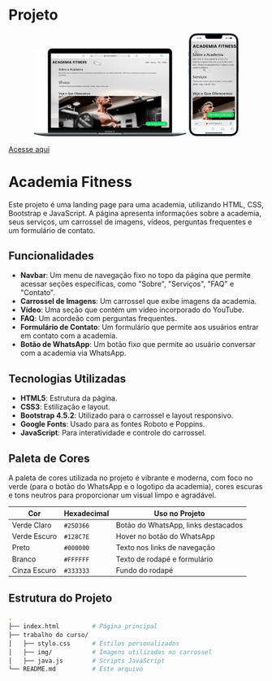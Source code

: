 # Projeto
<div align=center>
    <img src="./trabalho do curso/img/Macbook .png" width=300>
    <img src="./trabalho do curso/img/iPhone-13.png" width=100>
    
</div>

[Acesse aqui](https://vitor237.github.io/projeto-novo/)

# Academia Fitness

Este projeto é uma landing page para uma academia, utilizando HTML, CSS, Bootstrap e JavaScript. A página apresenta informações sobre a academia, seus serviços, um carrossel de imagens, vídeos, perguntas frequentes e um formulário de contato.

## Funcionalidades

- **Navbar**: Um menu de navegação fixo no topo da página que permite acessar seções específicas, como "Sobre", "Serviços", "FAQ" e "Contato".
- **Carrossel de Imagens**: Um carrossel que exibe imagens da academia.
- **Vídeo**: Uma seção que contém um vídeo incorporado do YouTube.
- **FAQ**: Um acordeão com perguntas frequentes.
- **Formulário de Contato**: Um formulário que permite aos usuários entrar em contato com a academia.
- **Botão de WhatsApp**: Um botão fixo que permite ao usuário conversar com a academia via WhatsApp.

## Tecnologias Utilizadas

- **HTML5**: Estrutura da página.
- **CSS3**: Estilização e layout.
- **Bootstrap 4.5.2**: Utilizado para o carrossel e layout responsivo.
- **Google Fonts**: Usado para as fontes Roboto e Poppins.
- **JavaScript**: Para interatividade e controle do carrossel.

## Paleta de Cores

A paleta de cores utilizada no projeto é vibrante e moderna, com foco no verde (para o botão do WhatsApp e o logotipo da academia), cores escuras e tons neutros para proporcionar um visual limpo e agradável.

| Cor          | Hexadecimal  | Uso no Projeto                      |
| ------------ | ------------ | ----------------------------------- |
| Verde Claro  | `#25D366`    | Botão do WhatsApp, links destacados |
| Verde Escuro | `#128C7E`    | Hover no botão do WhatsApp          |
| Preto        | `#000000`    | Texto nos links de navegação        |
| Branco       | `#FFFFFF`    | Texto de rodapé e formulário        |
| Cinza Escuro | `#333333`    | Fundo do rodapé                     |

## Estrutura do Projeto

```bash
.
├── index.html         # Página principal
├── trabalho do curso/
│   ├── stylo.css      # Estilos personalizados
│   ├── img/           # Imagens utilizadas no carrossel
│   ├── java.js        # Scripts JavaScript
└── README.md          # Este arquivo
